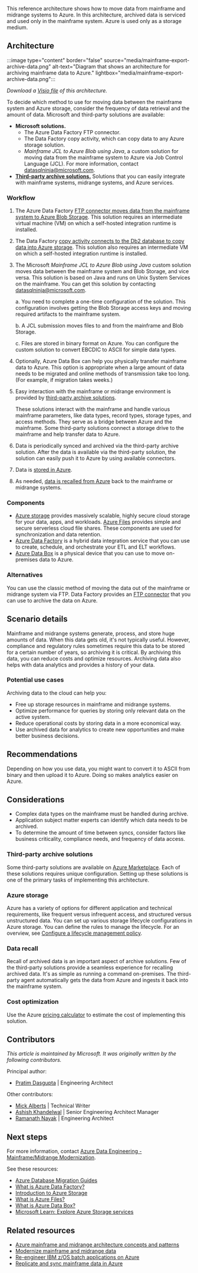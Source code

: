 This reference architecture shows how to move data from mainframe and midrange systems to Azure. In this architecture, archived data is serviced and used only in the mainframe system. Azure is used only as a storage medium. 

## Architecture 

:::image type="content" border="false" source="media/mainframe-export-archive-data.png" alt-text="Diagram that shows an architecture for archiving mainframe data to Azure." lightbox="media/mainframe-export-archive-data.png"::: 

*Download a [Visio file](https://arch-center.azureedge.net/archive-mainframe-data.vsdx) of this architecture.*

To decide which method to use for moving data between the mainframe system and Azure storage, consider the frequency of data retrieval and the amount of data. Microsoft and third-party solutions are available: 

- **Microsoft solutions.** 
   - The Azure Data Factory FTP connector.
   - The Data Factory copy activity, which can copy data to any Azure storage solution.
   - *Mainframe JCL to Azure Blob using Java*, a custom solution for moving data from the mainframe system to Azure via Job Control Language (JCL). For more information, contact [datasqlninja@microsoft.com](mailto:datasqlninja@microsoft.com).
- [**Third-party archive solutions.**](#third-party-archive-solutions) Solutions that you can easily integrate with mainframe systems, midrange systems, and Azure services.

### Workflow

1. The Azure Data Factory [FTP connector moves data from the mainframe system to Azure Blob Storage](https://techcommunity.microsoft.com/t5/modernization-best-practices-and/copy-files-from-mainframe-to-azure-data-platform-using-adf-ftp/ba-p/3042555). This solution requires an intermediate virtual machine (VM) on which a self-hosted integration runtime is installed. 
1.	The Data Factory [copy activity connects to the Db2 database to copy data into Azure storage](/azure/data-factory/v1/data-factory-onprem-db2-connector). This solution also requires an intermediate VM on which a self-hosted integration runtime is installed. 
1. The Microsoft *Mainframe JCL to Azure Blob using Java* custom solution moves data between the mainframe system and Blob Storage, and vice versa. This solution is based on Java and runs on Unix System Services on the mainframe. You can get this solution by contacting [datasqlninja@microsoft.com](mailto:datasqlninja@microsoft.com).

    a. You need to complete a one-time configuration of the solution. This configuration involves getting the Blob Storage access keys and moving required artifacts to the mainframe system.

    b. A JCL submission moves files to and from the mainframe and Blob Storage. 

    c. Files are stored in binary format on Azure. You can configure the custom solution to convert EBCDIC to ASCII for simple data types. 
1. Optionally, Azure Data Box can help you physically transfer mainframe data to Azure. This option is appropriate when a large amount of data needs to be migrated and online methods of transmission take too long. (For example, if migration takes weeks.)
1. Easy interaction with the mainframe or midrange environment is provided by [third-party archive solutions](#third-party-archive-solutions). 
   
    These solutions interact with the mainframe and handle various mainframe parameters, like data types, record types, storage types, and access methods. They serve as a bridge between Azure and the mainframe. Some third-party solutions connect a storage drive to the mainframe and help transfer data to Azure. 
1. Data is periodically synced and archived via the third-party archive solution. After the data is available via the third-party solution, the solution can easily push it to Azure by using available connectors. 
1. Data is [stored in Azure](#azure-storage). 
1. As needed, [data is recalled from Azure](#data-recall) back to the mainframe or midrange systems. 

### Components

- [Azure storage](https://azure.microsoft.com/product-categories/storage) provides massively scalable, highly secure cloud storage for your data, apps, and workloads. [Azure Files](https://azure.microsoft.com/services/storage/files) provides simple and secure serverless cloud file shares. These components are used for synchronization and data retention. 
- [Azure Data Factory](https://azure.microsoft.com/services/data-factory) is a hybrid data integration service that you can use to create, schedule, and orchestrate your ETL and ELT workflows. 
- [Azure Data Box](https://azure.microsoft.com/services/databox) is a physical device that you can use to move on-premises data to Azure.

### Alternatives

You can use the classic method of moving the data out of the mainframe or midrange system via FTP. Data Factory provides an [FTP connector](/azure/data-factory/connector-ftp?tabs=data-factory) that you can use to archive the data on Azure.

## Scenario details

Mainframe and midrange systems generate, process, and store huge amounts of data. When this data gets old, it's not typically useful. However, compliance and regulatory rules sometimes require this data to be stored for a certain number of years, so archiving it is critical. By archiving this data, you can reduce costs and optimize resources. Archiving data also helps with data analytics and provides a history of your data. 

### Potential use cases

Archiving data to the cloud can help you: 
- Free up storage resources in mainframe and midrange systems. 
- Optimize performance for queries by storing only relevant data on the active system. 
- Reduce operational costs by storing data in a more economical way.
- Use archived data for analytics to create new opportunities and make better business decisions.

## Recommendations 

Depending on how you use data, you might want to convert it to ASCII from binary and then upload it to Azure. Doing so makes analytics easier on Azure. 

## Considerations

- Complex data types on the mainframe must be handled during archive. 
- Application subject matter experts can identify which data needs to be archived. 
- To determine the amount of time between syncs, consider factors like business criticality, compliance needs, and frequency of data access.

### Third-party archive solutions 

Some third-party solutions are available on [Azure Marketplace](https://azuremarketplace.microsoft.com/marketplace/apps?filters=partners&page=1&search=mainframe%20data). Each of these solutions requires unique configuration. Setting up these solutions is one of the primary tasks of implementing this architecture. 

### Azure storage 

Azure has a variety of options for different application and technical requirements, like frequent versus infrequent access, and structured versus unstructured data. You can set up various storage lifecycle configurations in Azure storage. You can define the rules to manage the lifecycle. For an overview, see [Configure a lifecycle management policy](/azure/storage/blobs/lifecycle-management-policy-configure).

### Data recall 

Recall of archived data is an important aspect of archive solutions. Few of the third-party solutions provide a seamless experience for recalling archived data. It's as simple as running a command on-premises. The third-party agent automatically gets the data from Azure and ingests it back into the mainframe system. 

### Cost optimization

Use the Azure [pricing calculator](https://azure.microsoft.com/pricing/calculator) to estimate the cost of implementing this solution.

## Contributors

*This article is maintained by Microsoft. It was originally written by the following contributors.*

Principal author:

* [Pratim Dasgupta](https://www.linkedin.com/in/pratimdasgupta) | Engineering Architect

Other contributors:

* [Mick Alberts](https://www.linkedin.com/in/mick-alberts-a24a1414) | Technical Writer 
* [Ashish Khandelwal](https://www.linkedin.com/in/ashish-khandelwal-839a851a3) | Senior Engineering Architect Manager 
* [Ramanath Nayak](https://www.linkedin.com/in/ramanath-nayak-584a2685) | Engineering Architect 

## Next steps

For more information, contact [Azure Data Engineering - Mainframe/Midrange Modernization](mailto:datasqlninja@microsoft.com).

See these resources:

- [Azure Database Migration Guides](https://datamigration.microsoft.com)
- [What is Azure Data Factory?](/azure/data-factory/introduction)
- [Introduction to Azure Storage](/azure/storage/common/storage-introduction)
- [What is Azure Files?](/azure/storage/files/storage-files-introduction)
- [What is Azure Data Box?](/azure/databox/data-box-overview)
- [Microsoft Learn: Explore Azure Storage services](/learn/modules/azure-storage-fundamentals)

## Related resources 

- [Azure mainframe and midrange architecture concepts and patterns](../../mainframe/mainframe-midrange-architecture.md) 
- [Modernize mainframe and midrange data](../../reference-architectures/migration/modernize-mainframe-data-to-azure.yml) 
- [Re-engineer IBM z/OS batch applications on Azure](../../example-scenario/mainframe/reengineer-mainframe-batch-apps-azure.yml) 
- [Replicate and sync mainframe data in Azure](../../reference-architectures/migration/sync-mainframe-data-with-azure.yml)
